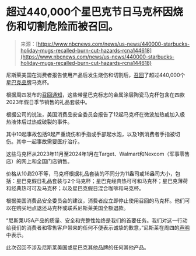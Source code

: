 <!--yml

category: 未分类

date: 2024-05-29 12:36:31

-->

# 超过440,000个星巴克节日马克杯因烧伤和切割危险而被召回。

> 来源：[https://www.nbcnews.com/news/us-news/440000-starbucks-holiday-mugs-recalled-burn-cut-hazards-rcna144618](https://www.nbcnews.com/news/us-news/440000-starbucks-holiday-mugs-recalled-burn-cut-hazards-rcna144618)

尼斯莱美国在消费者报告使用产品后发生烧伤和切割后，[召回](https://www.nbcnews.com/news/us-news/recalls-latest-list-products-rcna135878)了超过440,000个[星巴克品牌](https://www.nbcnews.com/news/us-news/starbucks-sued-allegedly-using-coffee-farms-rights-abuses-touting-ethi-rcna130393)马克杯。

根据周四发布的[召回通知](https://www.cpsc.gov/Recalls/2024/Nestle-USA-Recalls-Metallic-Mugs-Sold-with-Starbucks-Branded-Gift-Sets-Due-to-Burn-and-Laceration-Hazards)，这些带星巴克标志的金属涂层陶瓷马克杯包含在四款2023年假日季节销售的礼品套装中。

根据公司的说法，美国消费品安全委员会报告了12起马克杯在微波加热或加入极热液体后过热或破裂的事件。

其中10起事故包括9起严重烧伤和手指或手部起水泡，以及1例消费者手指被切伤。其中一起事故需要医疗治疗。

这些马克杯从2023年11月至2024年1月在Target、Walmart和Nexcom（军事零售店）的网上和全国门店销售。

价格从$10到$20不等，马克杯根据礼品套装的不同分为11盎司或16盎司大小，包括：星巴克假日礼品套装与2个马克杯；星巴克经典热可可和马克杯；星巴克薄荷和经典热可可及马克杯；以及星巴克假日混合咖啡和马克杯。

根据美国消费品安全委员会的建议，消费者应立即停止使用召回的马克杯。他们可以在购买地点退还马克杯或联系尼斯莱美国全额退款。

“尼斯莱USA产品的质量、安全和完整性始终是我们的首要任务。我们对这一行动给我们的消费者和零售客户带来的任何不便表示诚挚的歉意，”尼斯莱在周四的[声明](https://www.nestleusa.com/media/pressreleases/metallicmugrecall)中表示。

此次召回不涉及尼斯莱美国或星巴克其他品牌的任何其他产品。
